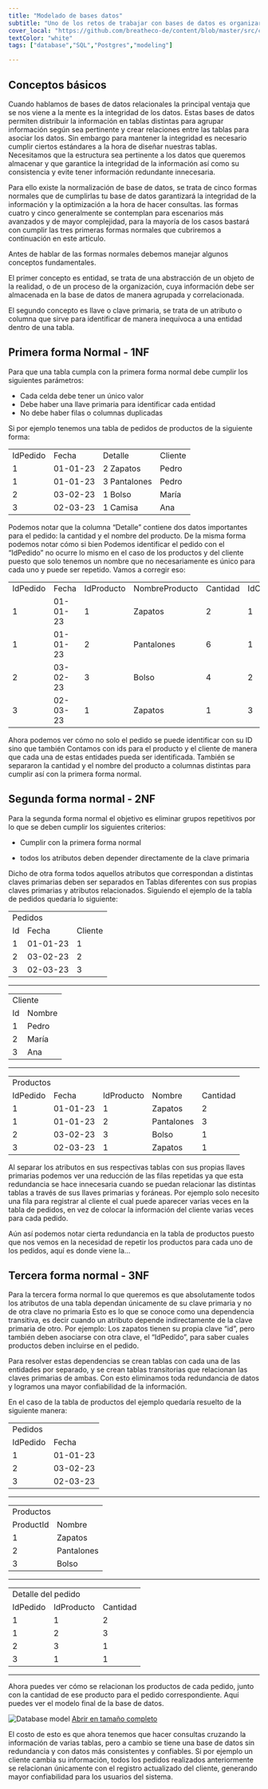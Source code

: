 ```yaml
---
title: "Modelado de bases datos"
subtitle: "Uno de los retos de trabajar con bases de datos es organizar la información en tablas de forma eficiente y que garantice la consistencia de los datos, para ello las formas normales no dicen que debemos cumplir para tener la base de datos mejor ordenada."
cover_local: "https://github.com/breatheco-de/content/blob/master/src/content/lesson/../../assets/images/4cc6fa0b-2530-4052-aa7e-8dac03788ac3.png?raw=true"
textColor: "white"
tags: ["database","SQL","Postgres","modeling"]

---
```


## Conceptos básicos

Cuando hablamos de bases de datos relacionales la principal ventaja que se nos viene a la mente es la integridad de los datos. Estas bases de datos permiten distribuir la información en tablas distintas para agrupar información según sea pertinente y crear relaciones entre las tablas para asociar los datos. Sin embargo para mantener la integridad es necesario cumplir ciertos estándares a la hora de diseñar nuestras tablas. Necesitamos que la estructura sea pertinente a los datos que queremos almacenar y que garantice la integridad de la información así como su consistencia y evite tener información redundante innecesaria.

Para ello existe la normalización de base de datos, se trata de cinco formas normales que de cumplirlas tu base de datos garantizará la integridad de la información y la optimización a la hora de hacer consultas. las formas cuatro y cinco generalmente se contemplan para escenarios más avanzados y de mayor complejidad, para la mayoría de los casos bastará con cumplir las tres primeras formas normales que cubriremos a continuación en este artículo.

Antes de hablar de las formas normales debemos manejar algunos conceptos fundamentales.

El primer concepto es entidad, se trata de una abstracción de un objeto de la realidad, o de un proceso de la organización, cuya información debe ser almacenada en la base de datos de manera agrupada y correlacionada.

El segundo concepto es llave o clave primaria, se trata de un atributo o columna que sirve para identificar de manera inequívoca a una entidad dentro de una tabla.

## Primera forma Normal - 1NF

Para que una tabla cumpla con la primera forma normal debe cumplir los siguientes parámetros:


* Cada celda debe tener un único valor
* Debe haber una llave primaria para identificar cada entidad
* No debe haber filas o columnas duplicadas 

Si por ejemplo tenemos una tabla de pedidos de productos de la siguiente forma:

<table>
  <tr>
   <td>IdPedido 
   </td>
   <td>Fecha
   </td>
   <td>Detalle
   </td>
   <td>Cliente
   </td>
  </tr>
  <tr>
   <td>1
   </td>
   <td>01-01-23
   </td>
   <td>2 Zapatos
   </td>
   <td>Pedro
   </td>
  </tr>
  <tr>
   <td>1
   </td>
   <td>01-01-23
   </td>
   <td>3 Pantalones
   </td>
   <td>Pedro
   </td>
  </tr>
  <tr>
   <td>2
   </td>
   <td>03-02-23
   </td>
   <td>1 Bolso
   </td>
   <td>María
   </td>
  </tr>
  <tr>
   <td>3
   </td>
   <td>02-03-23
   </td>
   <td>1 Camisa
   </td>
   <td>Ana
   </td>
  </tr>
</table>

Podemos notar que la columna “Detalle” contiene dos datos importantes para el pedido: la cantidad y el nombre del producto. De la misma forma podemos notar cómo si bien Podemos identificar el pedido con el “IdPedido” no ocurre lo mismo en el caso de los productos y del cliente puesto que solo tenemos un nombre que no necesariamente es único para cada uno y puede ser repetido. Vamos a corregir eso:

<table>
  <tr>
   <td>IdPedido 
   </td>
   <td>Fecha
   </td>
   <td>IdProducto
   </td>
   <td>NombreProducto
   </td>
   <td>Cantidad
   </td>
   <td>IdCliente
   </td>
   <td>Cliente
   </td>
  </tr>
  <tr>
   <td>1
   </td>
   <td>01-01-23
   </td>
   <td>1
   </td>
   <td>Zapatos
   </td>
   <td>2
   </td>
   <td>1
   </td>
   <td>Pedro
   </td>
  </tr>
  <tr>
   <td>1
   </td>
   <td>01-01-23
   </td>
   <td>2
   </td>
   <td>Pantalones
   </td>
   <td>6
   </td>
   <td>1
   </td>
   <td>Pedro
   </td>
  </tr>
  <tr>
   <td>2
   </td>
   <td>03-02-23
   </td>
   <td>3
   </td>
   <td>Bolso 
   </td>
   <td>4
   </td>
   <td>2
   </td>
   <td>María
   </td>
  </tr>
  <tr>
   <td>3
   </td>
   <td>02-03-23
   </td>
   <td>1
   </td>
   <td>Zapatos
   </td>
   <td>1
   </td>
   <td>3
   </td>
   <td>Ana
   </td>
  </tr>
</table>

Ahora podemos ver cómo no solo el pedido se puede identificar con su ID sino que también Contamos con ids para el producto y el cliente de manera que cada una de estas entidades pueda ser identificada. También se separaron la cantidad y el nombre del producto a columnas distintas para cumplir así con la primera forma normal.

## Segunda forma normal - 2NF

Para la segunda forma normal el objetivo es eliminar grupos repetitivos por lo que se deben cumplir los siguientes criterios:

* Cumplir con la primera forma normal

* todos los atributos deben depender directamente de la clave primaria

Dicho de otra forma todos aquellos atributos que correspondan a distintas claves primarias deben ser separados en Tablas diferentes con sus propias claves primarias y atributos relacionados. Siguiendo el ejemplo de la tabla de pedidos quedaría lo siguiente:

<table>
  <tr>
   <td colspan="2" >Pedidos
   </td>
   <td>
   </td>
  </tr>
  <tr>
   <td>Id
   </td>
   <td>Fecha 
   </td>
   <td>Cliente
   </td>
  </tr>
  <tr>
   <td>1
   </td>
   <td>01-01-23
   </td>
   <td>1
   </td>
  </tr>
  <tr>
   <td>2
   </td>
   <td>03-02-23
   </td>
   <td>2
   </td>
  </tr>
  <tr>
   <td>3
   </td>
   <td>02-03-23
   </td>
   <td>3
   </td>
  </tr>
</table>

---

<table>
  <tr>
   <td colspan="2" >Cliente
   </td>
  </tr>
  <tr>
   <td>Id
   </td>
   <td>Nombre
   </td>
  </tr>
  <tr>
   <td>1
   </td>
   <td>Pedro
   </td>
  </tr>
  <tr>
   <td>2
   </td>
   <td>María
   </td>
  </tr>
  <tr>
   <td>3
   </td>
   <td>Ana
   </td>
  </tr>
</table>

---

<table>
  <tr>
   <td colspan="5" >Productos
   </td>
  </tr>
  <tr>
   <td>IdPedido
   </td>
   <td>Fecha
   </td>
   <td>IdProducto
   </td>
   <td>Nombre
   </td>
   <td>Cantidad
   </td>
  </tr>
  <tr>
   <td>1
   </td>
   <td>01-01-23
   </td>
   <td>1
   </td>
   <td>Zapatos
   </td>
   <td>2
   </td>
  </tr>
  <tr>
   <td>1
   </td>
   <td>01-01-23
   </td>
   <td>2
   </td>
   <td>Pantalones
   </td>
   <td>3
   </td>
  </tr>
  <tr>
   <td>2
   </td>
   <td>03-02-23
   </td>
   <td>3
   </td>
   <td>Bolso 
   </td>
   <td>1
   </td>
  </tr>
  <tr>
   <td>3
   </td>
   <td>02-03-23
   </td>
   <td>1
   </td>
   <td>Zapatos
   </td>
   <td>1
   </td>
  </tr>
</table>


Al separar los atributos en sus respectivas tablas con sus propias llaves primarias podemos ver una reducción de las filas repetidas ya que esta redundancia se hace innecesaria cuando se puedan relacionar las distintas tablas a través de sus llaves primarias y foráneas. Por ejemplo solo necesito una fila para registrar al cliente el cual puede aparecer varias veces en la tabla de pedidos, en vez de colocar la información del cliente varias veces para cada pedido.

Aún así podemos notar cierta redundancia en la tabla de productos puesto que nos vemos en la necesidad de repetir los productos para cada uno de los pedidos, aquí es donde viene la…

## Tercera forma normal - 3NF

Para la tercera forma normal lo que queremos es que absolutamente todos los atributos de una tabla dependan únicamente de su clave primaria y no de otra clave no primaria Esto es lo que se conoce como una dependencia transitiva, es decir cuando un atributo depende indirectamente de la clave primaria de otro. Por ejemplo: Los zapatos tienen su propia clave “id”, pero también deben asociarse con otra clave, el “IdPedido”, para saber cuales productos deben incluirse en el pedido.

Para resolver estas dependencias se crean tablas con cada una de las entidades por separado, y se crean tablas transitorias que relacionan las claves primarias de ambas. Con esto eliminamos toda redundancia de datos y logramos una mayor confiabilidad de la información. 

En el caso de la tabla de productos del ejemplo quedaría resuelto de la siguiente manera:


<table>
  <tr>
   <td colspan="2" >Pedidos
   </td>
  </tr>
  <tr>
   <td>IdPedido
   </td>
   <td>Fecha
   </td>
  </tr>
  <tr>
   <td>1
   </td>
   <td>01-01-23
   </td>
  </tr>
  <tr>
   <td>2
   </td>
   <td>03-02-23
   </td>
  </tr>
  <tr>
   <td>3
   </td>
   <td>02-03-23
   </td>
  </tr>
</table>

---

<table>
  <tr>
   <td colspan="2" >Productos
   </td>
  </tr>
  <tr>
   <td>ProductId
   </td>
   <td>Nombre
   </td>
  </tr>
  <tr>
   <td>1
   </td>
   <td>Zapatos
   </td>
  </tr>
  <tr>
   <td>2
   </td>
   <td>Pantalones
   </td>
  </tr>
  <tr>
   <td>3
   </td>
   <td>Bolso 
   </td>
  </tr>
</table>

---

<table>
  <tr>
   <td colspan="3" >Detalle del pedido
   </td>
  </tr>
  <tr>
   <td>IdPedido
   </td>
   <td>IdProducto
   </td>
   <td>Cantidad
   </td>
  </tr>
  <tr>
   <td>1
   </td>
   <td>1
   </td>
   <td>2
   </td>
  </tr>
  <tr>
   <td>1
   </td>
   <td>2
   </td>
   <td>3
   </td>
  </tr>
  <tr>
   <td>2
   </td>
   <td>3
   </td>
   <td>1
   </td>
  </tr>
  <tr>
   <td>3
   </td>
   <td>1
   </td>
   <td>1
   </td>
  </tr>
</table>

---

Ahora puedes ver cómo se relacionan los productos de cada pedido, junto con la cantidad de ese producto para el pedido correspondiente. Aquí puedes ver el modelo final de la base de datos.

![Database model](https://raw.githubusercontent.com/breatheco-de/content/master/src/assets/images/database-model.png)
[Abrir en tamaño completo](https://raw.githubusercontent.com/breatheco-de/content/master/src/assets/svg/databaseModel.svg)

El costo de esto es que ahora tenemos que hacer consultas cruzando la información de varias tablas, pero a cambio se tiene una base de datos sin redundancia y con datos más consistentes y confiables. Si por ejemplo un cliente cambia su información, todos los pedidos realizados anteriormente se relacionan únicamente con el registro actualizado del cliente, generando mayor confiabilidad para los usuarios del sistema.
